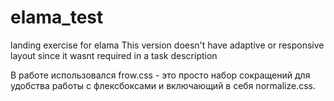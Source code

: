# elama_test
landing exercise for elama
This version doesn't have adaptive or responsive layout since it wasnt required in a task description

В работе использовался frow.css - это просто набор сокращений для удобства работы с флексбоксами и включающий в себя normalize.css.
